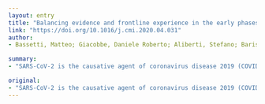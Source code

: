 ```yaml
---
layout: entry
title: "Balancing evidence and frontline experience in the early phases of the COVID-19 pandemic: current position of the Italian Society of anti-infective therapy (SITA) and the Italian Society of Pulmonology (SIP)"
link: "https://doi.org/10.1016/j.cmi.2020.04.031"
author:
- Bassetti, Matteo; Giacobbe, Daniele Roberto; Aliberti, Stefano; Barisione, Emanuela; Centanni, Stefano; De Rosa, Francesco Giuseppe; Di Marco, Fabiano; Gori, Andrea; Granata, Guido; Mikulska, Malgorzata; Petrosillo, Nicola; Richeldi, Luca; Santus, Pierachille; Tascini, Carlo; Vena, Antonio; Viale, Pierluigi; Blasi, Francesco

summary:
- "SARS-CoV-2 is the causative agent of coronavirus disease 2019 (COVID-19) The disease spectrum ranges from asymptomatic/mildly symptomatic presentations to acute respiratory failure. At the present time the absolute number of severe cases requiring ventilator support is reaching or even surpassing the intensive care unit bed capacity in most affected regions and countries."

original:
- "SARS-CoV-2 is the causative agent of coronavirus disease 2019 (COVID-19), which has rapidly become epidemic in Italy and other European countries. The disease spectrum ranges from asymptomatic/mildly symptomatic presentations to acute respiratory failure. At the present time the absolute number of severe cases requiring ventilator support is reaching or even surpassing the intensive care unit bed capacity in the most affected regions and countries. OBJECTIVES: To narratively summarize the available literature on the management of COVID-19, in the attempt to combine current evidence and frontline opinions and provide balanced answers to pressing clinical questions. SOURCES: Inductive PubMed search for publications relevant to the topic. CONTENT: The available literature and the authors' frontline-based opinion are summarized in brief narrative answers to selected clinical questions, plus a conclusive statement for each answer. IMPLICATIONS: Many off-label antiviral and anti-inflammatory drugs are currently being administered to patients with COVID-19. Physicians must be aware that, being not supported by high-level evidence, these treatments may often be ethically justifiable only in those worsening patients unlikely to improve only with supportive care, and who cannot be enrolled in randomized clinical trials (RCT). Access to well-designed RCT should be expanded as much as possible, being the most secure way to change for the better our approach to COVID-19 patients."
---
```


